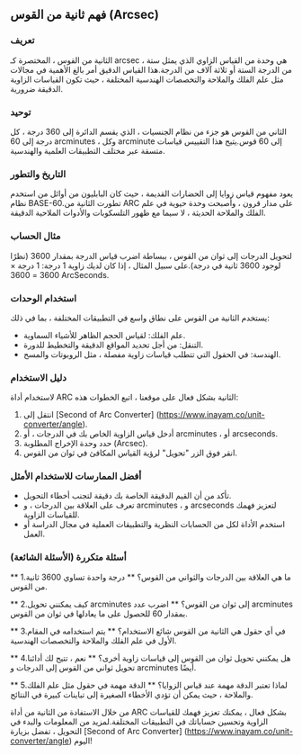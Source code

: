 ## فهم ثانية من القوس (Arcsec)

### تعريف
الثانية من القوس ، المختصرة كـ arcsec ، هي وحدة من القياس الزاوي الذي يمثل ستة من الدرجة الستة أو ثلاثة آلاف من الدرجة.هذا القياس الدقيق أمر بالغ الأهمية في مجالات مثل علم الفلك والملاحة والتخصصات الهندسية المختلفة ، حيث تكون القياسات الزاوية الدقيقة ضرورية.

### توحيد
الثاني من القوس هو جزء من نظام الجنسيات ، الذي يقسم الدائرة إلى 360 درجة ، كل درجة إلى 60 arcminutes ، وكل arcminute إلى 60 قوس.يتيح هذا التقييس قياسات متسقة عبر مختلف التطبيقات العلمية والهندسية.

### التاريخ والتطور
يعود مفهوم قياس زوايا إلى الحضارات القديمة ، حيث كان البابليون من أوائل من استخدم نظام BASE-60.تطورت الثانية من ARC على مدار قرون ، وأصبحت وحدة حيوية في علم الفلك والملاحة الحديثة ، لا سيما مع ظهور التلسكوبات والأدوات الملاحية الدقيقة.

### مثال الحساب
لتحويل الدرجات إلى ثوان من القوس ، ببساطة اضرب قياس الدرجة بمقدار 3600 (نظرًا لوجود 3600 ثانية في درجة).على سبيل المثال ، إذا كان لديك زاوية 1 درجة:
1 درجة × 3600 = 3600 ArcSeconds.

### استخدام الوحدات
يستخدم الثانية من القوس على نطاق واسع في التطبيقات المختلفة ، بما في ذلك:
- علم الفلك: لقياس الحجم الظاهر للأشياء السماوية.
- التنقل: من أجل تحديد المواقع الدقيقة والتخطيط للدورة.
- الهندسة: في الحقول التي تتطلب قياسات زاوية مفصلة ، مثل الروبوتات والمسح.

### دليل الاستخدام
لاستخدام أداة ARC الثانية بشكل فعال على موقعنا ، اتبع الخطوات هذه:
1. انتقل إلى [Second of Arc Converter] (https://www.inayam.co/unit-converter/angle).
2. أدخل قياس الزاوية الخاص بك في الدرجات ، أو arcminutes ، أو arcseconds.
3. حدد وحدة الإخراج المطلوبة (Arcsec).
4. انقر فوق الزر "تحويل" لرؤية القياس المكافئ في ثوان من القوس.

### أفضل الممارسات للاستخدام الأمثل
- تأكد من أن القيم الدقيقة الخاصة بك دقيقة لتجنب أخطاء التحويل.
- تعرف على العلاقة بين الدرجات ، و arcminutes ، و arcseconds لتعزيز فهمك للقياسات الزاوية.
- استخدم الأداة لكل من الحسابات النظرية والتطبيقات العملية في مجال الدراسة أو العمل.

### أسئلة متكررة (الأسئلة الشائعة)

** 1.ما هي العلاقة بين الدرجات والثواني من القوس؟ **
درجة واحدة تساوي 3600 ثانية من القوس.

** 2.كيف يمكنني تحويل arcminutes إلى ثوان من القوس؟ **
اضرب عدد arcminutes بمقدار 60 للحصول على ما يعادلها في ثوان من القوس.

** 3.في أي حقول هي الثانية من القوس شائع الاستخدام؟ **
يتم استخدامه في المقام الأول في علم الفلك والملاحة والتخصصات الهندسية.

** 4.هل يمكنني تحويل ثوان من القوس إلى قياسات زاوية أخرى؟ **
نعم ، تتيح لك أدائنا تحويل ثواني من القوس إلى الدرجات و arcminutes أيضًا.

** 5.لماذا تعتبر الدقة مهمة عند قياس الزوايا؟ **
الدقة مهمة في حقول مثل علم الفلك والملاحة ، حيث يمكن أن تؤدي الأخطاء الصغيرة إلى تباينات كبيرة في النتائج.

من خلال الاستفادة من الثانية من أداة ARC بشكل فعال ، يمكنك تعزيز فهمك للقياسات الزاوية وتحسين حساباتك في التطبيقات المختلفة.لمزيد من المعلومات والبدء في التحويل ، تفضل بزيارة [Second of Arc Converter] (https://www.inayam.co/unit-converter/angle) اليوم!